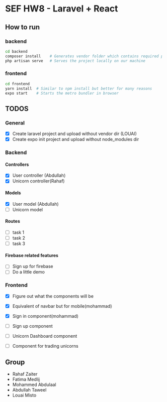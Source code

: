 # SEF HW8 - Laravel + React

## How to run
### backend
``` sh
cd backend
composer install    # Generates vendor folder which contains required packages
php artisan serve   # Serves the project locally on our machine
```
### frontend
``` sh
cd frontend
yarn install  # Similar to npm install but better for many reasons
expo start    # Starts the metro bundler in browser
```

## TODOS
### General
- [x] Create laravel project and upload without vendor dir (LOUAI)
- [x] Create expo init project and upload without node_modules dir
### Backend
#### Controllers
- [x] User controller (Abdullah)
- [x] Unicorn controller(Rahaf)
#### Models
- [x] User model (Abdullah)
- [ ] Unicorn model
#### Routes
- [ ] task 1
- [ ] task 2
- [ ] task 3
#### Firebase related features
- [ ] Sign up for firebase
- [ ] Do a little demo

### Frontend
- [x] Figure out what the components will be
- [x] Equivalent of navbar but for mobile(mohammad)
- [x] Sign in component(mohammad)
- [ ] Sign up component
- [ ] Unicorn Dashboard component
- [ ] Component for trading unicorns


## Group
- Rahaf Zaiter
- Fatima Medlij
- Mohammed Abdulaal
- Abdullah Taweel
- Louai Misto
